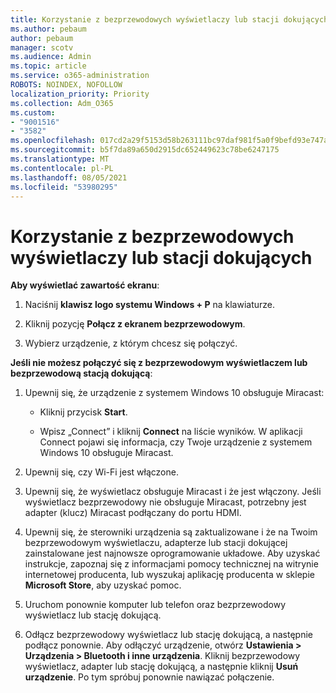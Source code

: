 ```yaml
---
title: Korzystanie z bezprzewodowych wyświetlaczy lub stacji dokujących
ms.author: pebaum
author: pebaum
manager: scotv
ms.audience: Admin
ms.topic: article
ms.service: o365-administration
ROBOTS: NOINDEX, NOFOLLOW
localization_priority: Priority
ms.collection: Adm_O365
ms.custom:
- "9001516"
- "3582"
ms.openlocfilehash: 017cd2a29f5153d58b263111bc97daf981f5a0f9befd93e747a06c7e22f01cd7
ms.sourcegitcommit: b5f7da89a650d2915dc652449623c78be6247175
ms.translationtype: MT
ms.contentlocale: pl-PL
ms.lasthandoff: 08/05/2021
ms.locfileid: "53980295"
---
```

# <a name="use-wireless-displays-or-docks"></a>Korzystanie z bezprzewodowych wyświetlaczy lub stacji dokujących

**Aby wyświetlać zawartość ekranu**:

1. Naciśnij **klawisz logo systemu Windows + P** na klawiaturze.

2. Kliknij pozycję **Połącz z ekranem bezprzewodowym**.

3. Wybierz urządzenie, z którym chcesz się połączyć.

**Jeśli nie możesz połączyć się z bezprzewodowym wyświetlaczem lub bezprzewodową stacją dokującą**:

1. Upewnij się, że urządzenie z systemem Windows 10 obsługuje Miracast: 

    - Kliknij przycisk **Start**.
    
    - Wpisz „Connect” i kliknij **Connect** na liście wyników. W aplikacji Connect pojawi się informacja, czy Twoje urządzenie z systemem Windows 10 obsługuje Miracast. 

2. Upewnij się, czy Wi-Fi jest włączone. 

3. Upewnij się, że wyświetlacz obsługuje Miracast i że jest włączony. Jeśli wyświetlacz bezprzewodowy nie obsługuje Miracast, potrzebny jest adapter (klucz) Miracast podłączany do portu HDMI.

4. Upewnij się, że sterowniki urządzenia są zaktualizowane i że na Twoim bezprzewodowym wyświetlaczu, adapterze lub stacji dokującej zainstalowane jest najnowsze oprogramowanie układowe. Aby uzyskać instrukcje, zapoznaj się z informacjami pomocy technicznej na witrynie internetowej producenta, lub wyszukaj aplikację producenta w sklepie **Microsoft Store**, aby uzyskać pomoc.

5. Uruchom ponownie komputer lub telefon oraz bezprzewodowy wyświetlacz lub stację dokującą.

6. Odłącz bezprzewodowy wyświetlacz lub stację dokującą, a następnie podłącz ponownie. Aby odłączyć urządzenie, otwórz **Ustawienia > Urządzenia > Bluetooth i inne urządzenia**. Kliknij bezprzewodowy wyświetlacz, adapter lub stację dokującą, a następnie kliknij **Usuń urządzenie**. Po tym spróbuj ponownie nawiązać połączenie.
